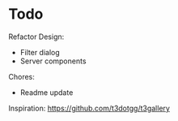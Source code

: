 # Todo

Refactor Design:

- Filter dialog
- Server components

Chores:

- Readme update

Inspiration: https://github.com/t3dotgg/t3gallery
